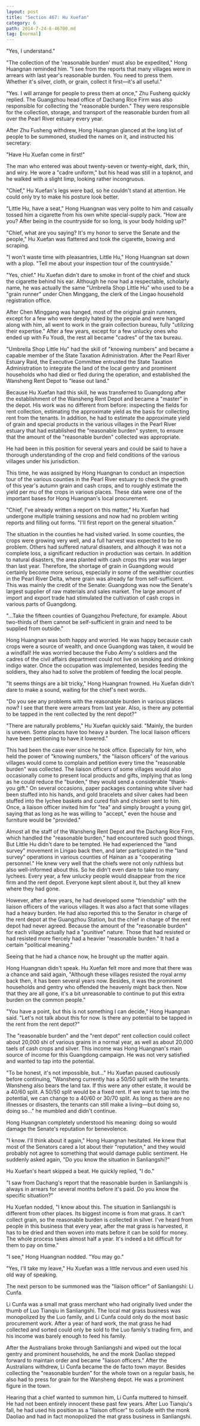```yaml
---
layout: post
title: "Section 467: Hu Xuefan"
category: 6
path: 2014-7-24-6-46700.md
tag: [normal]
---
```


"Yes, I understand."

"The collection of the 'reasonable burden' must also be expedited," Hong Huangnan reminded him. "I see from the reports that many villages were in arrears with last year's reasonable burden. You need to press them. Whether it's silver, cloth, or grain, collect it first—it's all useful."

"Yes. I will arrange for people to press them at once," Zhu Fusheng quickly replied. The Guangzhou head office of Dachang Rice Firm was also responsible for collecting the "reasonable burden." They were responsible for the collection, storage, and transport of the reasonable burden from all over the Pearl River estuary every year.

After Zhu Fusheng withdrew, Hong Huangnan glanced at the long list of people to be summoned, studied the names on it, and instructed his secretary:

"Have Hu Xuefan come in first!"

The man who entered was about twenty-seven or twenty-eight, dark, thin, and wiry. He wore a "cadre uniform," but his head was still in a topknot, and he walked with a slight limp, looking rather incongruous.

"Chief," Hu Xuefan's legs were bad, so he couldn't stand at attention. He could only try to make his posture look better.

"Little Hu, have a seat," Hong Huangnan was very polite to him and casually tossed him a cigarette from his own white special-supply pack. "How are you? After being in the countryside for so long, is your body holding up?"

"Chief, what are you saying? It's my honor to serve the Senate and the people," Hu Xuefan was flattered and took the cigarette, bowing and scraping.

"I won't waste time with pleasantries, Little Hu," Hong Huangnan sat down with a plop. "Tell me about your inspection tour of the countryside."

"Yes, chief." Hu Xuefan didn't dare to smoke in front of the chief and stuck the cigarette behind his ear. Although he now had a respectable, scholarly name, he was actually the same "Umbrella Shop Little Hu" who used to be a "grain runner" under Chen Minggang, the clerk of the Lingao household registration office.

After Chen Minggang was hanged, most of the original grain runners, except for a few who were deeply hated by the people and were hanged along with him, all went to work in the grain collection bureau, fully "utilizing their expertise." After a few years, except for a few unlucky ones who ended up with Fu Youdi, the rest all became "cadres" of the tax bureau.

"Umbrella Shop Little Hu" had the skill of "knowing numbers" and became a capable member of the State Taxation Administration. After the Pearl River Estuary Raid, the Executive Committee entrusted the State Taxation Administration to integrate the land of the local gentry and prominent households who had died or fled during the operation, and established the Wansheng Rent Depot to "lease out land."

Because Hu Xuefan had this skill, he was transferred to Guangdong after the establishment of the Wansheng Rent Depot and became a "master" in the depot. His work was no different from before: inspecting the fields for rent collection, estimating the approximate yield as the basis for collecting rent from the tenants. In addition, he had to estimate the approximate yield of grain and special products in the various villages in the Pearl River estuary that had established the "reasonable burden" system, to ensure that the amount of the "reasonable burden" collected was appropriate.

He had been in this position for several years and could be said to have a thorough understanding of the crop and field conditions of the various villages under his jurisdiction.

This time, he was assigned by Hong Huangnan to conduct an inspection tour of the various counties in the Pearl River estuary to check the growth of this year's autumn grain and cash crops, and to roughly estimate the yield per mu of the crops in various places. These data were one of the important bases for Hong Huangnan's local procurement.

"Chief, I've already written a report on this matter," Hu Xuefan had undergone multiple training sessions and now had no problem writing reports and filling out forms. "I'll first report on the general situation."

The situation in the counties he had visited varied. In some counties, the crops were growing very well, and a full harvest was expected to be no problem. Others had suffered natural disasters, and although it was not a complete loss, a significant reduction in production was certain. In addition to natural disasters, the area planted with cash crops this year was larger than last year. Therefore, the shortage of grain in Guangdong would certainly become more serious, especially in some of the wealthier counties in the Pearl River Delta, where grain was already far from self-sufficient. This was mainly the credit of the Senate: Guangdong was now the Senate's largest supplier of raw materials and sales market. The large amount of import and export trade had stimulated the cultivation of cash crops in various parts of Guangdong.

"...Take the fifteen counties of Guangzhou Prefecture, for example. About two-thirds of them cannot be self-sufficient in grain and need to be supplied from outside."

Hong Huangnan was both happy and worried. He was happy because cash crops were a source of wealth, and once Guangdong was taken, it would be a windfall! He was worried because the Fubo Army's soldiers and the cadres of the civil affairs department could not live on smoking and drinking indigo water. Once the occupation was implemented, besides feeding the soldiers, they also had to solve the problem of feeding the local people.

"It seems things are a bit tricky," Hong Huangnan frowned. Hu Xuefan didn't dare to make a sound, waiting for the chief's next words.

"Do you see any problems with the reasonable burden in various places now? I see that there were arrears from last year. Also, is there any potential to be tapped in the rent collected by the rent depot?"

"There are naturally problems," Hu Xuefan quickly said. "Mainly, the burden is uneven. Some places have too heavy a burden. The local liaison officers have been petitioning to have it lowered."

This had been the case ever since he took office. Especially for him, who held the power of "knowing numbers," the "liaison officers" of the various villages would come to complain and petition every time the "reasonable burden" was collected. The liaison officers of some villages would also occasionally come to present local products and gifts, implying that as long as he could reduce the "burden," they would send a considerable "thank-you gift." On several occasions, paper packages containing white silver had been stuffed into his hands, and gold bracelets and silver cakes had been stuffed into the lychee baskets and cured fish and chicken sent to him. Once, a liaison officer invited him for "tea" and simply brought a young girl, saying that as long as he was willing to "accept," even the house and furniture would be "provided."

Almost all the staff of the Wansheng Rent Depot and the Dachang Rice Firm, which handled the "reasonable burden," had encountered such good things. But Little Hu didn't dare to be tempted. He had experienced the "land survey" movement in Lingao back then, and later participated in the "land survey" operations in various counties of Hainan as a "cooperating personnel." He knew very well that the chiefs were not only ruthless but also well-informed about this. So he didn't even dare to take too many lychees. Every year, a few unlucky people would disappear from the rice firm and the rent depot. Everyone kept silent about it, but they all knew where they had gone.

However, after a few years, he had developed some "friendship" with the liaison officers of the various villages. It was also a fact that some villages had a heavy burden. He had also reported this to the Senator in charge of the rent depot at the Guangzhou Station, but the chief in charge of the rent depot had never agreed. Because the amount of the "reasonable burden" for each village actually had a "punitive" nature. Those that had resisted or had resisted more fiercely had a heavier "reasonable burden." It had a certain "political meaning."

Seeing that he had a chance now, he brought up the matter again.

Hong Huangnan didn't speak. Hu Xuefan felt more and more that there was a chance and said again, "Although these villages resisted the royal army back then, it has been several years now. Besides, it was the prominent households and gentry who offended the heavenly might back then. Now that they are all gone, it's a bit unreasonable to continue to put this extra burden on the common people."

"You have a point, but this is not something I can decide," Hong Huangnan said. "Let's not talk about this for now. Is there any potential to be tapped in the rent from the rent depot?"

The "reasonable burden" and the "rent depot" rent collection could collect about 20,000 shi of various grains in a normal year, as well as about 20,000 taels of cash crops and silver. This income was Hong Huangnan's main source of income for this Guangdong campaign. He was not very satisfied and wanted to tap into the potential.

"To be honest, it's not impossible, but..." Hu Xuefan paused cautiously before continuing, "Wansheng currently has a 50/50 split with the tenants. Wansheng also bears the land tax. If this were any other estate, it would be a 40/60 split. A 50/50 split would be a fixed rent. If we want to tap into the potential, we can change to a 40/60 or 30/70 split. As long as there are no illnesses or disasters, the tenants can still make a living—but doing so, doing so..." he mumbled and didn't continue.

Hong Huangnan completely understood his meaning: doing so would damage the Senate's reputation for benevolence.

"I know. I'll think about it again," Hong Huangnan hesitated. He knew that most of the Senators cared a lot about their "reputation," and they would probably not agree to something that would damage public sentiment. He suddenly asked again, "Do you know the situation in Sanliangshi?"

Hu Xuefan's heart skipped a beat. He quickly replied, "I do."

"I saw from Dachang's report that the reasonable burden in Sanliangshi is always in arrears for several months before it's paid. Do you know the specific situation?"

Hu Xuefan nodded, "I know about this. The situation in Sanliangshi is different from other places. Its biggest income is from mat grass. It can't collect grain, so the reasonable burden is collected in silver. I've heard from people in this business that every year, after the mat grass is harvested, it has to be dried and then woven into mats before it can be sold for money. The whole process takes almost half a year. It's indeed a bit difficult for them to pay on time."

"I see," Hong Huangnan nodded. "You may go."

"Yes, I'll take my leave," Hu Xuefan was a little nervous and even used his old way of speaking.

The next person to be summoned was the "liaison officer" of Sanliangshi: Li Cunfa.

Li Cunfa was a small mat grass merchant who had originally lived under the thumb of Luo Tianqiu in Sanliangshi. The local mat grass business was monopolized by the Luo family, and Li Cunfa could only do the most basic procurement work. After a year of hard work, the mat grass he had collected and sorted could only be sold to the Luo family's trading firm, and his income was barely enough to feed his family.

After the Australians broke through Sanliangshi and wiped out the local gentry and prominent households, he and the monk Daoliao stepped forward to maintain order and became "liaison officers." After the Australians withdrew, Li Cunfa became the de facto town mayor. Besides collecting the "reasonable burden" for the whole town on a regular basis, he also had to press for grain for the Wansheng depot. He was a prominent figure in the town.

Hearing that a chief wanted to summon him, Li Cunfa muttered to himself. He had not been entirely innocent these past few years. After Luo Tianqiu's fall, he had used his position as a "liaison officer" to collude with the monk Daoliao and had in fact monopolized the mat grass business in Sanliangshi.